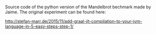 Source code of the python version of the Mandelbrot bechmark made by Jaime.
The original experiment can be found here:

http://stefan-marr.de/2015/11/add-graal-jit-compilation-to-your-jvm-language-in-5-easy-steps-step-1/
